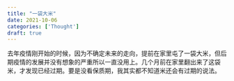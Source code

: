 ```yaml
---
title: "一袋大米"
date: 2021-10-06
categories: ['Thought']
draft: true
---
```


去年疫情刚开始的时候，因为不确定未来的走向，提前在家里屯了一袋大米，但后期疫情的发展并没有想象的严重所以一直没用上。几个月前在家里翻出来了这袋米，才发现已经过期。要是没看保质期，我其实都不知道米还会有过期的说法。


